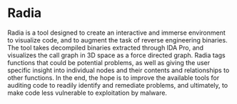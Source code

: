 # Radia
Radia is a tool designed to create an interactive and immerse environment to visualize code, and to augment the task of reverse engineering binaries. The tool takes decompiled binaries extracted through IDA Pro, and visualizes the call graph in 3D space as a force directed graph. Radia tags functions that could be potential problems, as well as giving the user specific insight into individual nodes and their contents and relationships to other functions. In the end, the hope is to improve the available tools for auditing code to readily identify and remediate problems, and ultimately, to make code less vulnerable to exploitation by malware.
